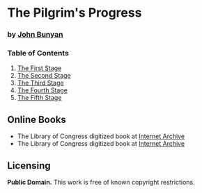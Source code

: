 # The Pilgrim's Progress

### by [John Bunyan](https://en.wikipedia.org/wiki/John_Bunyan)

### Table of Contents

1. [The First Stage](https://github.com/AgapePress/pilgrims-progress/blob/master/eng/chapter-01.md)
2. [The Second Stage](https://github.com/AgapePress/pilgrims-progress/blob/master/eng/chapter-02.md)
3. [The Third Stage](https://github.com/AgapePress/pilgrims-progress/blob/master/eng/chapter-03.md)
4. [The Fourth Stage](https://github.com/AgapePress/pilgrims-progress/blob/master/eng/chapter-04.md)
5. [The Fifth Stage](https://github.com/AgapePress/pilgrims-progress/blob/master/eng/chapter-05.md)

## Online Books

* The Library of Congress digitized book at [Internet Archive](https://archive.org/details/pilgrimsprogress04buny)
* The Library of Congress digitized book at [Internet Archive](https://archive.org/details/bunyanspilgrimsp00b)

## Licensing

**Public Domain.** This work is free of known copyright restrictions.